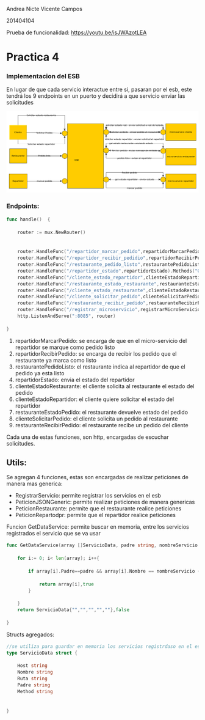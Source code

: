 Andrea Nicte Vicente Campos

201404104



Prueba de funcionalidad: https://youtu.be/isJWAzotLEA

# Practica 4



### Implementacion del ESB

En lugar de que cada servicio interactue entre si, pasaran por el esb, este tendrá los 9 endpoints en un puerto y decidirá a que servicio enviar las solicitudes 



![img2](img2.png)



### Endpoints:

```go
func handle()  {

	router := mux.NewRouter()


	router.HandleFunc("/repartidor_marcar_pedido",repartidorMarcarPedido).Methods("POST")
	router.HandleFunc("/repartidor_recibir_pedidio",repartidorRecibirPedido).Methods("POST")
	router.HandleFunc("/restaurante_pedido_listo",restaurantePedidoListo).Methods("POST")
	router.HandleFunc("/repartidor_estado",repartidorEstado).Methods("GET")
	router.HandleFunc("/cliente_estado_repartidor",clienteEstadoRepartidor).Methods("GET")
	router.HandleFunc("/restaurante_estado_restaurante",restauranteEstadoPedido).Methods("GET")
	router.HandleFunc("/cliente_estado_restaurante",clienteEstadoRestaurante).Methods("GET")
	router.HandleFunc("/cliente_solicitar_pedido",clienteSolicitarPedido).Methods("POST")
	router.HandleFunc("/restaurante_recibir_pedido",restauranteRecibirPedido).Methods("POST")
	router.HandleFunc("/registrar_microservicio",registrarMicroServicio).Methods("POST")
	http.ListenAndServe(":8085", router)

}
```



1. repartidorMarcarPedido: se encarga de que en el micro-servicio del repartidor se marque como pedido listo
2. repartidorRecibirPedido: se encarga de recibir los pedido que el restaurante ya marca como listo
3. restaurantePedidoListo: el restaurante indica al repartidor de que el pedido ya esta listo
4. repartidorEstado: envia el estado del repartidor
5. clienteEstadoRestaurante: el cliente solicita al restaurante el estado del pedido
6. clienteEstadoRepartidor: el cliente quiere solicitar el estado del repartidor
7. restauranteEstadoPedido: el restaurante devuelve estado del pedido
8. clienteSolicitarPedido: el cliente solicita un pedido al restaurante
9. restauranteRecibirPedido: el restaurante recibe un pedido del cliente



Cada una de estas funciones, son http, encargadas de escuchar solicitudes. 



## Utils:

Se agregan 4 funciones, estas son encargadas de realizar peticiones de manera mas generica:

- RegistrarServicio: permite registrar los servicios en el esb
- PeticionJSONGeneric: permite realizar peticiones de manera genericas
- PeticionRestaurante: permite que el restaurante realice peticiones 
- PeticionRepartodpr: permite que el repartidor realice peticiones



Funcion GetDataService: permite buscar en memoria, entre los servicios registrados el servicio que se va usar

```go
func GetDataService(array []ServicioData, padre string, nombreServicio string) (ServicioData, bool){

	for i:= 0; i< len(array); i++{

		if array[i].Padre==padre && array[i].Nombre == nombreServicio {

			return array[i],true
		}

	}
	return ServicioData{"","","","",""},false

}
```



Structs agregados: 

```go
//se utiliza para guardar en memoria los servicios registrdaso en el esb
type ServicioData struct {

	Host string
	Nombre string
	Ruta string
	Padre string
	Method string


}
```

